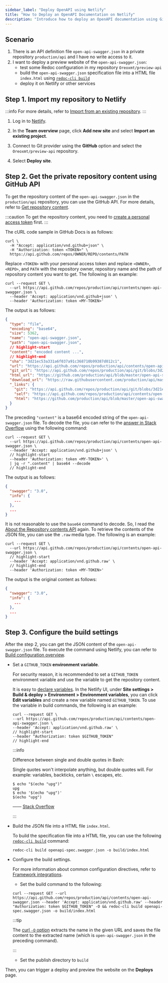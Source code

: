 ```yaml
---
sidebar_label: "Deploy OpenAPI using Netlify"
title: "How to Deploy an OpenAPI Documentation on Netlify"
description: "Introduce how to deploy an OpenAPI documentation using GitHub API and `redoc-cli` on Netlify."
---
```

## Scenario

1. There is an API definition file `open-api-swagger.json` in a private repository `production/api` and I have no write access to it.
2. I want to deploy a preview website of the `open-api-swagger.json`:
    - test some Redoc configuration in my repository `Oreoxmt/preview-api`
    - build the `open-api-swagger.json` specification file into a HTML file `index.html` using [`redoc-cli build`](https://redocly.com/docs/redoc/deployment/cli/#redoc-cli-commands)
    - deploy it on Netlify or other services

<!--truncate-->

## Step 1. Import my repository to Netlify

:::info
For more details, refer to [Import from an existing repository](https://docs.netlify.com/welcome/add-new-site/#import-from-an-existing-repository).
:::

1. Log in to [Netlify](https://app.netlify.com).

2. In the **Team overview** page, click **Add new site** and select **Import an existing project**.

3. Connect to Git provider using the **GitHub** option and select the `Oreoxmt/preview-api` repository.

4. Select **Deploy site**.

## Step 2. Get the private repository content using GitHub API

To get the repository content of the `open-api-swagger.json` in the `production/api` repository, you can use the GitHub API. For more details, refer to [Get repository content](https://docs.github.com/en/rest/repos/contents#get-repository-content).

:::caution
To get the repository content, you need to [create a personal access token](https://docs.github.com/en/authentication/keeping-your-account-and-data-secure/creating-a-personal-access-token) first.
:::

The cURL code sample in GitHub Docs is as follows:

```shell
curl \
  -H "Accept: application/vnd.github+json" \
  -H "Authorization: token <TOKEN>" \
  https://api.github.com/repos/OWNER/REPO/contents/PATH
```

Replace `<TOKEN>` with your personal access token and replace `<OWNER>`, `<REPO>`, and `PATH` with the repository owner, repository name and the path of repository content you want to get. The following is an example:

```shell
curl --request GET \
  --url https://api.github.com/repos/production/api/contents/open-api-swagger.json \
  --header 'Accept: application/vnd.github+json' \
  --header 'Authorization: token <MY-TOKEN>'
```

The output is as follows:

```json
{
  "type": "file",
  "encoding": "base64",
  "size": 5362,
  "name": "open-api-swagger.json",
  "path": "open-api-swagger.json",
  // highlight-start
  "content": "encoded content ...",
  // highlight-end
  "sha": "3d21ec53a331a6f037a91c368710b99387d012c1",
  "url": "https://api.github.com/repos/production/api/contents/open-api-swagger.json",
  "git_url": "https://api.github.com/repos/production/api/git/blobs/3d21ec53a331a6f037a91c368710b99387d012c1",
  "html_url": "https://github.com/production/api/blob/master/open-api-swagger.json",
  "download_url": "https://raw.githubusercontent.com/production/api/master/open-api-swagger.json",
  "_links": {
    "git": "https://api.github.com/repos/production/api/git/blobs/3d21ec53a331a6f037a91c368710b99387d012c1",
    "self": "https://api.github.com/repos/production/api/contents/open-api-swagger.json",
    "html": "https://github.com/production/api/blob/master/open-api-swagger.json"
  }
}
```

The preceding `"content"` is a base64 encoded string of the `open-api-swagger.json` file. To decode the file, you can refer to the [answer in Stack Overflow](https://stackoverflow.com/a/70136393) using the following command:

```shell
curl --request GET \
  --url https://api.github.com/repos/production/api/contents/open-api-swagger.json \
  --header 'Accept: application/vnd.github+json' \
  // highlight-start
  --header 'Authorization: token <MY-TOKEN>' \
  | jq -r ".content" | base64 --decode
  // highlight-end
```

The output is as follows:

```json
{
  "swagger": "3.0",
  "info": {
    ...
  },
  ...
}
```

It is not reasonable to use the `base64` command to decode. So, I read the [About the Repository contents API](https://docs.github.com/en/rest/repos/contents#about-the-repository-contents-api) again. To retrieve the contents of the JSON file, you can use the `.raw` media type. The following is an example:

```shell
curl --request GET \
  --url https://api.github.com/repos/production/api/contents/open-api-swagger.json \
  // highlight-start
  --header 'Accept: application/vnd.github.raw' \
  // highlight-end
  --header 'Authorization: token <MY-TOKEN>'
```

The output is the original content as follows:

```json
{
  "swagger": "3.0",
  "info": {
    ...
  },
  ...
}
```

## Step 3. Configure the build settings

After the step 2, you can get the JSON content of the `open-api-swagger.json` file. To execute the command using Netlify, you can refer to [Build configuration overview](https://docs.netlify.com/configure-builds/overview/).

- Set a `GITHUB_TOKEN` **environment variable**.

    For security reason, it is recommended to set a `GITHUB_TOKEN` environment variable and use the variable to get the repository content.

    It is easy to [declare variables](https://docs.netlify.com/configure-builds/environment-variables/#declare-variables). In the Netlify UI, under **Site settings > Build & deploy > Environment > Environment variables**, you can click **Edit variables** and create a new variable named `GITHUB_TOKEN`. To use the variable in build commands, the following is an example:

    ```shell
    curl --request GET \
    --url https://api.github.com/repos/production/api/contents/open-api-swagger.json \
    --header 'Accept: application/vnd.github.raw' \
    // highlight-start
    --header "Authorization: token $GITHUB_TOKEN"
    // highlight-end
    ```

  :::info

  Difference between single and double quotes in Bash:

  Single quotes won't interpolate anything, but double quotes will. For example: variables, backticks, certain `\` escapes, etc.

  ```shell
  $ echo "$(echo "upg")"
  upg
  $ echo '$(echo "upg")'
  $(echo "upg")
  ```

  —— [Stack Overflow](https://stackoverflow.com/a/6697781)

  :::

- Build the JSON file into a HTML file `index.html`.

    To build the specification file into a HTML file, you can use the following [`redoc-cli build`](https://redocly.com/docs/redoc/deployment/cli/#redoc-cli-commands) command:

    ```shell
    redoc-cli build openapi-spec.swagger.json -o build/index.html
    ```

- Configure the build settings.

    For more information about common configuration directives, refer to [Framework integrations](https://docs.netlify.com/integrations/frameworks/).

    - Set the build command to the following:

    ```shell
    curl --request GET --url https://api.github.com/repos/production/api/contents/open-api-swagger.json --header 'Accept: application/vnd.github.raw' --header "Authorization: token $GITHUB_TOKEN" -O && redoc-cli build openapi-spec.swagger.json -o build/index.html
    ```

  :::tip

  The [curl `-O` option](https://curl.se/docs/manpage.html#-O) extracts the name in the given URL and saves the file content to the extracted name (which is `open-api-swagger.json` in the preceding command).

  :::

    - Set the publish directory to `build`

Then, you can trigger a deploy and preview the website on the **Deploys** page.
